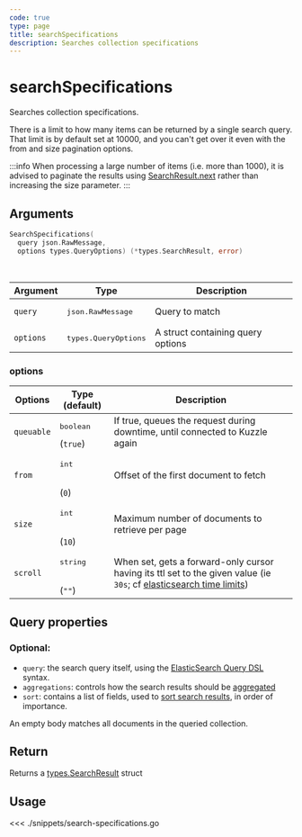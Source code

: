 ```yaml
---
code: true
type: page
title: searchSpecifications
description: Searches collection specifications
---
```


# searchSpecifications



Searches collection specifications.

There is a limit to how many items can be returned by a single search query.
That limit is by default set at 10000, and you can't get over it even with the from and size pagination options.

:::info
When processing a large number of items (i.e. more than 1000), it is advised to paginate the results using [SearchResult.next](/sdk/go/1/core-structs/search-result/#methods) rather than increasing the size parameter.
:::

## Arguments

```go
SearchSpecifications(
  query json.RawMessage,
  options types.QueryOptions) (*types.SearchResult, error)
```

<br/>

| Argument  | Type                          | Description                       |
| --------- | ----------------------------- | --------------------------------- |
| `query`   | <pre>json.RawMessage</pre>    | Query to match                    |
| `options` | <pre>types.QueryOptions</pre> | A struct containing query options |

### options

| Options    | Type (default)               | Description                                                                                                                                                                                                       |
| ---------- | ---------------------------- | ----------------------------------------------------------------------------------------------------------------------------------------------------------------------------------------------------------------- |
| `queuable` | <pre>boolean</pre> (`true`)  | If true, queues the request during downtime, until connected to Kuzzle again                                                                                                                                      |
| `from`     | <pre>int</pre><br/>(`0`)     | Offset of the first document to fetch                                                                                                                                                                             |
| `size`     | <pre>int</pre><br/>(`10`)    | Maximum number of documents to retrieve per page                                                                                                                                                                  |
| `scroll`   | <pre>string</pre><br/>(`""`) | When set, gets a forward-only cursor having its ttl set to the given value (ie `30s`; cf [elasticsearch time limits](https://www.elastic.co/guide/en/elasticsearch/reference/5.6/common-options.html#time-units)) |

## Query properties

### Optional:

- `query`: the search query itself, using the [ElasticSearch Query DSL](https://www.elastic.co/guide/en/elasticsearch/reference/5.6/query-dsl.html) syntax.
- `aggregations`: controls how the search results should be [aggregated](https://www.elastic.co/guide/en/elasticsearch/reference/5.6/search-aggregations.html)
- `sort`: contains a list of fields, used to [sort search results](https://www.elastic.co/guide/en/elasticsearch/reference/5.6/search-request-sort.html), in order of importance.

An empty body matches all documents in the queried collection.

## Return

Returns a [types.SearchResult](/sdk/go/1/core-structs/search-result) struct

## Usage

<<< ./snippets/search-specifications.go
